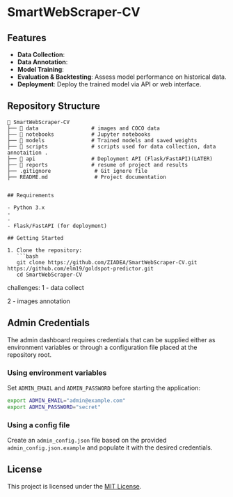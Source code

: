 # SmartWebScraper-CV


## Features

- **Data Collection**: 
- **Data Annotation**: 
- **Model Training**:
- **Evaluation & Backtesting**: Assess model performance on historical data.
- **Deployment**: Deploy the trained model via API or web interface.

## Repository Structure

```
📂 SmartWebScraper-CV
├── 📂 data                 # images and COCO data
├── 📂 notebooks            # Jupyter notebooks 
├── 📂 models               # Trained models and saved weights
├── 📂 scripts              # scripts used for data collection, data annotaition .
├── 📂 api                  # Deployment API (Flask/FastAPI)(LATER)
├── 📂 reports              # resume of project and results
├── .gitignore              # Git ignore file
├── README.md               # Project documentation


## Requirements

- Python 3.x
- 
- 
- Flask/FastAPI (for deployment)

## Getting Started

1. Clone the repository:
   ```bash
   git clone https://github.com/ZIADEA/SmartWebScraper-CV.git   https://github.com/elm19/goldspot-predictor.git
   cd SmartWebScraper-CV
   ```
   
  
  
challenges: 
1 - data collect

2 - images annotation

## Admin Credentials

The admin dashboard requires credentials that can be supplied either as environment variables or through a configuration file placed at the repository root.

### Using environment variables

Set `ADMIN_EMAIL` and `ADMIN_PASSWORD` before starting the application:

```bash
export ADMIN_EMAIL="admin@example.com"
export ADMIN_PASSWORD="secret"
```

### Using a config file

Create an `admin_config.json` file based on the provided `admin_config.json.example` and populate it with the desired credentials.


## License

This project is licensed under the [MIT License](LICENSE).
